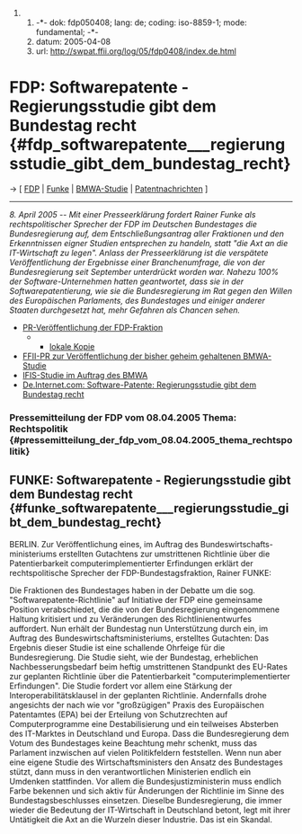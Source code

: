 1.  1.  -\*- dok: fdp050408; lang: de; coding: iso-8859-1; mode:
        fundamental; -\*-
    2.  datum: 2005-04-08
    3.  url: <http://swpat.ffii.org/log/05/fdp0408/index.de.html>

# FDP: Softwarepatente - Regierungsstudie gibt dem Bundestag recht {#fdp_softwarepatente___regierungsstudie_gibt_dem_bundestag_recht}

-\> \[ [ FDP](SwpatfdpDe "wikilink") \| [
Funke](RainerFunkeDe "wikilink") \| [
BMWA-Studie](Ifis050404De "wikilink") \| [
Patentnachrichten](SwpatcninoDe "wikilink") \]

------------------------------------------------------------------------

*8. April 2005 \-- Mit einer Presseerklärung fordert Rainer Funke als
rechtspolitischer Sprecher der FDP im Deutschen Bundestages die
Bundesregierung auf, dem Entschließungsantrag aller Fraktionen und den
Erkenntnissen eigner Studien entsprechen zu handeln, statt \"die Axt an
die IT-Wirtschaft zu legen\". Anlass der Presseerklärung ist die
verspätete Veröffentlichung der Ergebnisse einer Branchenumfrage, die
von der Bundesregierung seit September unterdrückt worden war. Nahezu
100% der Software-Unternehmen hatten geantwortet, dass sie in der
Softwarepatentierung, wie sie die Bundesregierung im Rat gegen den
Willen des Europäischen Parlaments, des Bundestages und einiger anderer
Staaten durchgesetzt hat, mehr Gefahren als Chancen sehen.*

-   [PR-Veröffentlichung der
    FDP-Fraktion](http://www.fdp-fraktion.de/pressemitteilung.php?id=40152 "wikilink")
    -   -   [lokale
            Kopie](http://swpat.ffii.org/log/05/fdp0408/ "wikilink")
-   [ FFII-PR zur Veröffentlichung der bisher geheim gehaltenen
    BMWA-Studie](Ifis050404De "wikilink")
-   [IFIS-Studie im Auftrag des
    BMWA](http://www.internet-sicherheit.de/index.php?id=44 "wikilink")
-   [De.Internet.com: Software-Patente: Regierungsstudie gibt dem
    Bundestag
    recht](http://de.internet.com/index.php?id=2034888&section=Marketing-News "wikilink")

### Pressemitteilung der FDP vom 08.04.2005 Thema: Rechtspolitik {#pressemitteilung_der_fdp_vom_08.04.2005_thema_rechtspolitik}

## FUNKE: Softwarepatente - Regierungsstudie gibt dem Bundestag recht {#funke_softwarepatente___regierungsstudie_gibt_dem_bundestag_recht}

BERLIN. Zur Veröffentlichung eines, im Auftrag des
Bundeswirtschafts-ministeriums erstellten Gutachtens zur umstrittenen
Richtlinie über die Patentierbarkeit computerimplementierter Erfindungen
erklärt der rechtspolitische Sprecher der FDP-Bundestagsfraktion, Rainer
FUNKE:

Die Fraktionen des Bundestages haben in der Debatte um die sog.
\"Softwarepatente-Richtlinie\" auf Initiative der FDP eine gemeinsame
Position verabschiedet, die die von der Bundesregierung eingenommene
Haltung kritisiert und zu Veränderungen des Richtlinienentwurfes
auffordert. Nun erhält der Bundestag nun Unterstützung durch ein, im
Auftrag des Bundeswirtschaftsministeriums, erstelltes Gutachten: Das
Ergebnis dieser Studie ist eine schallende Ohrfeige für die
Bundesregierung. Die Studie sieht, wie der Bundestag, erheblichen
Nachbesserungsbedarf beim heftig umstrittenen Standpunkt des EU-Rates
zur geplanten Richtlinie über die Patentierbarkeit
\"computerimplementierter Erfindungen\". Die Studie fordert vor allem
eine Stärkung der Interoperabilitätsklausel in der geplanten Richtlinie.
Andernfalls drohe angesichts der nach wie vor \"großzügigen\" Praxis des
Europäischen Patentamtes (EPA) bei der Erteilung von Schutzrechten auf
Computerprogramme eine Destabilisierung und ein teilweises Absterben des
IT-Marktes in Deutschland und Europa. Dass die Bundesregierung dem Votum
des Bundestages keine Beachtung mehr schenkt, muss das Parlament
inzwischen auf vielen Politikfeldern feststellen. Wenn nun aber eine
eigene Studie des Wirtschaftsministers den Ansatz des Bundestages
stützt, dann muss in den verantwortlichen Ministerien endlich ein
Umdenken stattfinden. Vor allem die Bundesjustizministerin muss endlich
Farbe bekennen und sich aktiv für Änderungen der Richtlinie im Sinne des
Bundestagsbeschlusses einsetzen. Dieselbe Bundesregierung, die immer
wieder die Bedeutung der IT-Wirtschaft in Deutschland betont, legt mit
ihrer Untätigkeit die Axt an die Wurzeln dieser Industrie. Das ist ein
Skandal.
